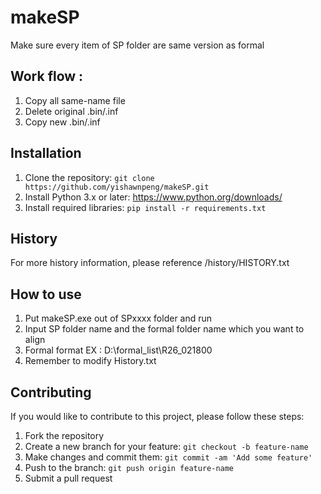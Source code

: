 # makeSP
Make sure every item of SP folder are same version as formal

## Work flow :
1. Copy all same-name file
2. Delete original .bin/.inf
3. Copy new .bin/.inf

## Installation
1. Clone the repository: ```git clone https://github.com/yishawnpeng/makeSP.git```
2. Install Python 3.x or later: https://www.python.org/downloads/
3. Install required libraries: ```pip install -r requirements.txt```

## History
For more history information, please reference /history/HISTORY.txt

## How to use
1. Put makeSP.exe out of SPxxxx folder and run
2. Input SP folder name and the formal folder name which you want to align
3. Formal format EX : D:\formal_list\R26_021800
4. Remember to modify History.txt

## Contributing
If you would like to contribute to this project, please follow these steps:
 1. Fork the repository
 2. Create a new branch for your feature: ```git checkout -b feature-name```
 3. Make changes and commit them: ```git commit -am 'Add some feature'```
 4. Push to the branch: ```git push origin feature-name```
 5. Submit a pull request